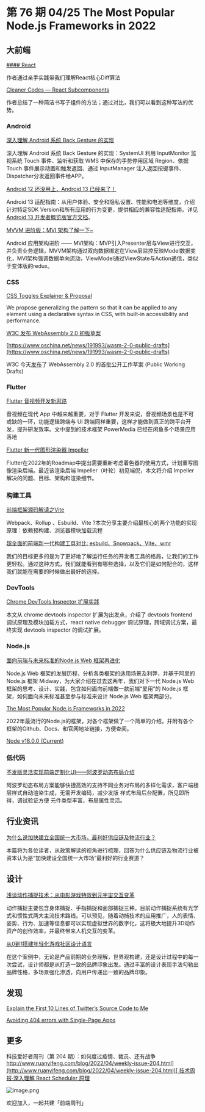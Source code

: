 # 第 76 期 04/25 The Most Popular Node.js Frameworks in 2022
## 大前端
[#### React](https://mp.weixin.qq.com/s/wlb_CtUsoiDIZwqHV0Mm_w)

作者通过亲手实践带我们理解React核心Diff算法

[Cleaner Codes — React Subcomponents](https://medium.com/@marioserano55/cleaner-codes-react-subcomponents-1c2ebe178566)

作者总结了一种简洁书写子组件的方法；通过对比，我们可以看到这种写法的优势。

### Android
[深入理解 Android 系统 Back Gesture 的实现](https://mp.weixin.qq.com/s/S44b5c8tlo9ytDdRRoy86g)

深入理解 Android 系统 Back Gesture 的实现：SystemUI 利用 InputMonitor 监视系统 Touch 事件、监听和获取 WMS 中保存的手势停用区域 Region、依据 Touch 事件展示动画和触发返回、通过 InputManager 注入返回按键事件、Dispatcher分发返回事件给APP。

[Android 12 还没用上，Android 13 已经来了！](https://juejin.cn/post/7088605710728036359?share_token=8253f97c-a85d-4644-b6ef-2cc5dcb4c3e7)

Android 13 适配指南：从用户体验、安全和隐私设置、性能和电池等维度，介绍针对特定SDK Version和所有应用的行为变更，提供相应的兼容性适配指南。详见[Android 13 开发者概览版官方文档](https://developer.android.com/about/versions/13?hl=zh-cn)。

[MVVM 进阶版：MVI 架构了解一下~](https://juejin.cn/post/7022624191723601928#heading-5)

Android 应用架构进阶 —— MVI架构：MVP引入Presenter层与View进行交互，并负责业务逻辑，MVVM架构通过双向数据绑定在View层监控反映Model数据变化，MVI架构强调数据单向流动，ViewModel通过ViewState与Action通信，类似于变体版的redux。

### CSS
[CSS Toggles Explainer & Proposal](https://css.oddbird.net/toggles/explainer/)

We propose generalizing the pattern so that it can be applied to any element using a declarative syntax in CSS, with built-in accessibility and performance.


[W3C 发布 WebAssembly 2.0 初版草案](https://www.oschina.net/news/191993/wasm-2-0-public-drafts)


[https://www.oschina.net/news/191993/wasm-2-0-public-drafts](https://www.oschina.net/news/191993/wasm-2-0-public-drafts)

W3C 今天[发布](https://www.oschina.net/action/GoToLink?url=https%3A%2F%2Fwww.w3.org%2Fblog%2Fnews%2Farchives%2F9509)了 WebAssembly 2.0 的首批公开工作草案 (Public Working Drafts)

### Flutter
[Flutter 音视频开发新思路](https://mp.weixin.qq.com/s/ZpHfkz8CQmPhKY4--WYTWw)

音视频在现代 App 中越来越重要，对于 Flutter 开发来说，音视频场景也是不可或缺的一环，功能逻辑跨端与 UI 跨端同样重要，这样才能做到真正的跨平台开发，提升研发效率。文中提到的技术框架 PowerMedia 已经在闲鱼多个场景应用落地

[Flutter 新一代图形渲染器 Impeller](https://mp.weixin.qq.com/s/PLvlSt3tlX6AjufDm0XVMA)

Flutter在2022年的Roadmap中提出需要重新考虑着色器的使用方式，计划重写图像渲染后端。最近该渲染后端 Impeller（叶轮）初见端倪，本文将介绍 Impeller 解决的问题、目标、架构和渲染细节。

### 构建工具
[前端框架源码解读之Vite](https://mp.weixin.qq.com/s/_w1b04nsEZk1AfaKDiRiUg)

Webpack、Rollup 、Esbuild、Vite ?本次分享主要介绍最核心的两个功能的实现原理：依赖预构建、浏览器模块加载流程

[超全面的前端新一代构建工具对比: esbuild、Snowpack、Vite、wmr](https://mp.weixin.qq.com/s/JZbsIqsqNeJmc__QFKpo1Q)

我们的目标更多的是为了更好地了解运行任务的开发者工具的格局，让我们的工作更轻松。通过这种方式，我们就能看到有哪些选择，以及它们是如何配合的，这样我们就能在需要的时候做出最好的选择。

### DevTools
[Chrome DevTools Inspector 扩展实践](https://mp.weixin.qq.com/s/gsq9du1Xaabl1YlJm8ONIQ)

本文从 chrome devtools inspector 扩展为出发点，介绍了 devtools frontend 调试原理及模块加载方式，react native debugger 调试原理，跨域调试方案，最终实现 devtools inspector 的调试扩展。

### Node.js
[面向前端与未来标准的Node.js Web 框架再进化](https://mp.weixin.qq.com/s/BdYjscsqmD3GnqPfOhYR3g)

Node.js Web 框架的发展历程，分析各类框架的适用场景及利弊，并基于阿里的 Node.js 框架 Midway，为大家介绍在过去这两年，我们对下一代 Node.js Web 框架的思考、设计、实践，包含如何面向前端做一款前端“爱用”的 Node.js 框架，如何面向未来标准甚至参与标准来设计 Node.js Web 框架两部分。


[The Most Popular Node.js Frameworks in 2022](https://stackdiary.com/node-js-frameworks/)

2022年最流行的Node.js的框架，对各个框架做了一个简单的介绍，并附有各个框架的Github、Docs、和官网地址链接，方便查阅。

[Node v18.0.0 (Current)](https://nodejs.org/en/blog/release/v18.0.0/)


### 低代码
[不发版灵活实现前端定制化UI——阿波罗动态布局介绍](https://mp.weixin.qq.com/s/zoNKmZQE1AP-BFwyaEqQrQ)

阿波罗动态布局方案能够快捷高效的支持不同业务对布局的多样化需求，客户端楼层样式自动渲染生成，无需开发编码，减少发版 样式布局后台配置，所见即所得，调试验证方便 元件类型丰富，布局属性灵活。

## 行业资讯
[为什么说加快建立全国统一大市场，最利好供应链及物流行业？](https://mp.weixin.qq.com/s/MO9AtuJTdILzL9F6CtrQVg)

本篇将为各位读者，从政策解读的视角进行梳理，回答为什么供应链及物流行业被资本认为是“加快建设全国统一大市场”最利好的行业赛道？
## 设计
[浅谈动作捕捉技术：从电影游戏特效到元宇宙交互变革](https://mp.weixin.qq.com/s/ZVyBjSO11qvWS-2eLkjUxQ)

动作捕捉主要包含身体捕捉、手指捕捉和面部捕捉三种。目前动作捕捉系统有光学式和惯性式两大主流技术路线。可以预见，随着动捕技术的应用推广，人的表情、姿势、行为、加速等信息都可以实现虚拟世界的数字化，这将极大地提升3D动作资产的创作效率，并最终带来人机交互的变革。

[从0到1搭建年轻化游戏社区设计语言](https://mp.weixin.qq.com/s/ZMNvmYDxc-k-96izJ1mX7Q)

在这个案例中，无论是产品前期的业务理解，世界观构建，还是设计过程中的每一次尝试，设计师都是从打造一致的品牌印象出发。通过丰富的设计表现手法勾勒出品牌性格，多场景强化渗透，向用户传递出一致的品牌印象。

## 发现
[Explain the First 10 Lines of Twitter’s Source Code to Me](https://css-tricks.com/explain-the-first-10-lines-of-twitter-source-code/)


[Avoiding 404 errors with Single-Page Apps](https://oliverjam.es/blog/avoid-spa-404/)


## 更多
科技爱好者周刊（第 204 期）：如何度过疫情、裁员、还有战争
[http://www.ruanyifeng.com/blog/2022/04/weekly-issue-204.html](http://www.ruanyifeng.com/blog/2022/04/weekly-issue-204.html)[
](http://www.ruanyifeng.com/blog/2021/05/weekly-issue-160.html)
[技术周报·深入理解 React Scheduler 原理](https://mp.weixin.qq.com/s/d5Newmsl1zMsGkBQQ9wP6Q)

![image.png](https://cdn.nlark.com/yuque/0/2020/png/85771/1605930034828-7fc81343-651f-4a15-8465-eebe5a23cf61.png#crop=0&crop=0&crop=1&crop=1&height=31&id=C5Hpa&margin=%5Bobject%20Object%5D&name=image.png&originHeight=90&originWidth=2186&originalType=binary&ratio=1&rotation=0&showTitle=false&size=14325&status=done&style=none&title=&width=746)


欢迎加入，一起共建「前端周刊」
